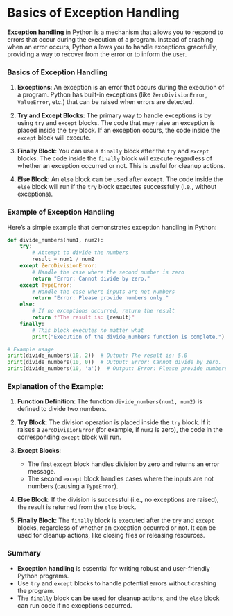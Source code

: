# Basics of Exception Handling
**Exception handling** in Python is a mechanism that allows you to respond to errors that occur during the execution of a program. Instead of crashing when an error occurs, Python allows you to handle exceptions gracefully, providing a way to recover from the error or to inform the user.

### Basics of Exception Handling

1. **Exceptions**: An exception is an error that occurs during the execution of a program. Python has built-in exceptions (like `ZeroDivisionError`, `ValueError`, etc.) that can be raised when errors are detected.

2. **Try and Except Blocks**: The primary way to handle exceptions is by using `try` and `except` blocks. The code that may raise an exception is placed inside the `try` block. If an exception occurs, the code inside the `except` block will execute.

3. **Finally Block**: You can use a `finally` block after the `try` and `except` blocks. The code inside the `finally` block will execute regardless of whether an exception occurred or not. This is useful for cleanup actions.

4. **Else Block**: An `else` block can be used after `except`. The code inside the `else` block will run if the `try` block executes successfully (i.e., without exceptions).

### Example of Exception Handling

Here’s a simple example that demonstrates exception handling in Python:

```python
def divide_numbers(num1, num2):
    try:
        # Attempt to divide the numbers
        result = num1 / num2
    except ZeroDivisionError:
        # Handle the case where the second number is zero
        return "Error: Cannot divide by zero."
    except TypeError:
        # Handle the case where inputs are not numbers
        return "Error: Please provide numbers only."
    else:
        # If no exceptions occurred, return the result
        return f"The result is: {result}"
    finally:
        # This block executes no matter what
        print("Execution of the divide_numbers function is complete.")

# Example usage
print(divide_numbers(10, 2))  # Output: The result is: 5.0
print(divide_numbers(10, 0))  # Output: Error: Cannot divide by zero.
print(divide_numbers(10, 'a'))  # Output: Error: Please provide numbers only.
```

### Explanation of the Example:

1. **Function Definition**: The function `divide_numbers(num1, num2)` is defined to divide two numbers.
   
2. **Try Block**: The division operation is placed inside the `try` block. If it raises a `ZeroDivisionError` (for example, if `num2` is zero), the code in the corresponding `except` block will run.

3. **Except Blocks**:
   - The first `except` block handles division by zero and returns an error message.
   - The second `except` block handles cases where the inputs are not numbers (causing a `TypeError`).

4. **Else Block**: If the division is successful (i.e., no exceptions are raised), the result is returned from the `else` block.

5. **Finally Block**: The `finally` block is executed after the `try` and `except` blocks, regardless of whether an exception occurred or not. It can be used for cleanup actions, like closing files or releasing resources.

### Summary

- **Exception handling** is essential for writing robust and user-friendly Python programs.
- Use `try` and `except` blocks to handle potential errors without crashing the program.
- The `finally` block can be used for cleanup actions, and the `else` block can run code if no exceptions occurred.